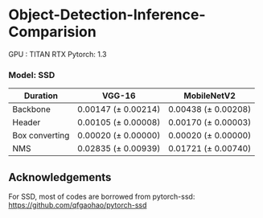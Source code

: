 # Object-Detection-Inference-Comparision

GPU : TITAN RTX
Pytorch: 1.3

### Model: SSD

| Duration        | VGG-16           | MobileNetV2  |
| -------------   |-------------| ------|
| Backbone        | 0.00147 (± 0.00214)      | 0.00438  (± 0.00208) |
| Header          | 0.00105 (± 0.00008)      |  0.00170  (± 0.00003)|
| Box converting  | 0.00020 (± 0.00000)     |  0.00020  (± 0.00000)|
| NMS             | 0.02835 (± 0.00939)     |  0.01721  (± 0.00740)|




## Acknowledgements
For SSD, most of codes are borrowed from pytorch-ssd:
https://github.com/qfgaohao/pytorch-ssd
